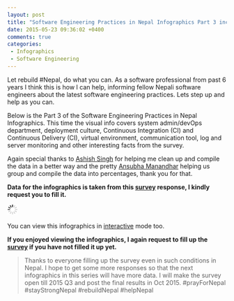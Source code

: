 ```yaml
---
layout: post
title: "Software Engineering Practices in Nepal Infographics Part 3 includes devOps, deployment, CI, logs monitoring etc"
date: 2015-05-23 09:36:02 +0400
comments: true
categories:
 - Infographics
 - Software Engineering
---
```


Let rebuild #Nepal, do what you can. As a software professional from past 6 years I think this is how I can help, informing
fellow Nepali software engineers about the latest software engineering practices. Lets step up and help as you can.

Below is the Part 3 of the Software Engineering Practices in Nepal Infographics. This time the visual info covers
system admin/devOps department, deployment culture, Continuous Integration (CI) and Continuous Delivery (CI), virtual environment,
communication tool, log and server monitoring and other interesting facts from the survey. 

Again special thanks to [Ashish Singh](http://bit.ly/ashish-singh-blog) for helping 
me clean up and compile the data in a better way and the pretty [Ansubha Manandhar](http://bit.ly/ansu-blog) helping 
us group and compile the data into percentages, thank you for that.

**Data for the infographics is taken from this [survey](http://bit.ly/nep-dev-survey) response, I kindly request you to fill it.**
<!-- more -->

<img class="center" src="/images/generic/loading.gif" data-echo="/images/sw-eng-np-infographics-part03/Software_Engineering_Nepal_Mid_2015_Part03.png" title="Software Engineering Practices in Nepal Infographics Part 3" alt="Software Engineering Practices in Nepal Infographics Part 3">

You can view this infographics in [interactive](http://bit.ly/1IUFBmA) mode too.

**If you enjoyed viewing the infographics, I again request to fill up the [survey](http://bit.ly/nep-dev-survey) if you have not filled it up yet.**

> Thanks to everyone filling up the survey even in such conditions in Nepal. 
> I hope to get some more responses so that the next infographics in this series will have more data.
> I will make the survey open till 2015 Q3 and post the final results in Oct 2015. #prayForNepal #stayStrongNepal #rebuildNepal #helpNepal